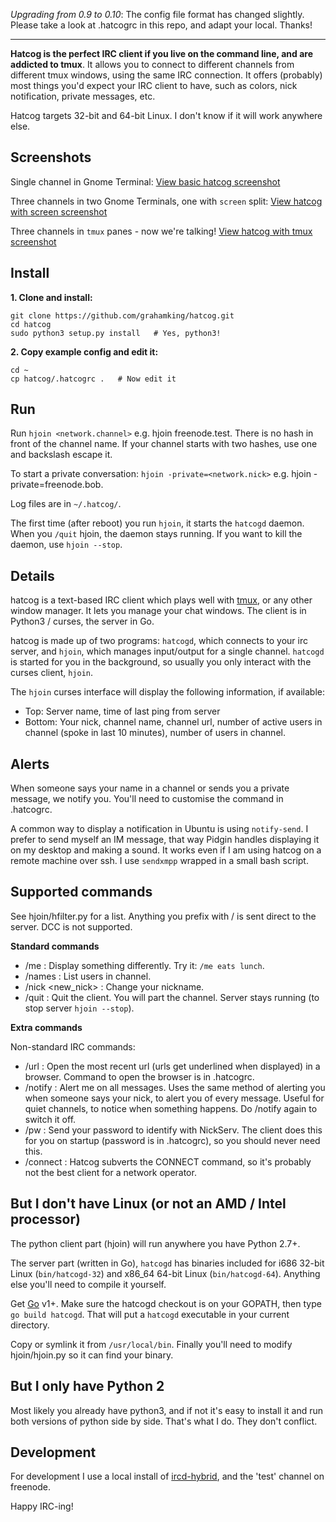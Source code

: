 
*Upgrading from 0.9 to 0.10*: The config file format has changed slightly. Please take a look at .hatcogrc in this repo, and adapt your local. Thanks!

----

**Hatcog is the perfect IRC client if you live on the command line, and are addicted to tmux**. It allows you to connect to different channels from different tmux windows, using the same IRC connection. It offers (probably) most things you'd expect your IRC client to have, such as colors, nick notification, private messages, etc.

Hatcog targets 32-bit and 64-bit Linux. I don't know if it will work anywhere else.

## Screenshots

Single channel in Gnome Terminal: [View basic hatcog screenshot](https://github.com/grahamking/hatcog/raw/master/screenshots/hatcog-single.png)

Three channels in two Gnome Terminals, one with `screen` split: [View hatcog with screen screenshot](https://github.com/grahamking/hatcog/raw/master/screenshots/hatcog-screen.png)

Three channels in `tmux` panes - now we're talking! [View hatcog with tmux screenshot](https://github.com/grahamking/hatcog/raw/master/screenshots/hatcog-tmux.png)

## Install

**1. Clone and install:**

    git clone https://github.com/grahamking/hatcog.git
    cd hatcog
    sudo python3 setup.py install   # Yes, python3!

**2. Copy example config and edit it:**

    cd ~
    cp hatcog/.hatcogrc .   # Now edit it

## Run

Run `hjoin <network.channel>` e.g. hjoin freenode.test. There is no hash in front of the channel name. If your channel starts with two hashes, use one and backslash escape it.

To start a private conversation: `hjoin -private=<network.nick>` e.g. hjoin -private=freenode.bob.

Log files are in `~/.hatcog/`.

The first time (after reboot) you run `hjoin`, it starts the `hatcogd` daemon. When you `/quit` hjoin, the daemon stays running. If you want to kill the daemon, use `hjoin --stop`.

## Details

hatcog is a text-based IRC client which plays well with [tmux](http://www.google.ca/search?q=tmux), or any other window manager. It lets you manage your chat windows. The client is in Python3 / curses, the server in Go.

hatcog is made up of two programs: `hatcogd`, which connects to your irc server, and `hjoin`, which manages input/output for a single channel. `hatcogd` is started for you in the background, so usually you only interact with the curses client, `hjoin`.

The `hjoin` curses interface will display the following information, if available:

 - Top: Server name, time of last ping from server
 - Bottom: Your nick, channel name, channel url, number of active users in channel (spoke in last 10 minutes), number of users in channel.

## Alerts

When someone says your name in a channel or sends you a private message, we notify you. You'll need to customise the command in .hatcogrc.

A common way to display a notification in Ubuntu is using `notify-send`. I prefer to send myself an IM message, that way Pidgin handles displaying it on my desktop and making a sound. It works even if I am using hatcog on a remote machine over ssh. I use `sendxmpp` wrapped in a small bash script.

## Supported commands

See hjoin/hfilter.py for a list. Anything you prefix with / is sent direct to the server. DCC is not supported.

**Standard commands**

 - /me : Display something differently. Try it: `/me eats lunch`.
 - /names : List users in channel.
 - /nick <new_nick> : Change your nickname.
 - /quit : Quit the client. You will part the channel. Server stays running (to stop server `hjoin --stop`).

**Extra commands**

Non-standard IRC commands:

 - /url : Open the most recent url (urls get underlined when displayed) in a browser. Command to open the browser is in .hatcogrc.
 - /notify : Alert me on all messages. Uses the same method of alerting you when someone says your nick, to alert you of every message. Useful for quiet channels, to notice when something happens. Do /notify again to switch it off.
 - /pw : Send your password to identify with NickServ. The client does this for you on startup (password is in .hatcogrc), so you should never need this.
 - /connect : Hatcog subverts the CONNECT command, so it's probably not the best client for a network operator.

## But I don't have Linux (or not an AMD / Intel processor)

The python client part (hjoin) will run anywhere you have Python 2.7+.

The server part (written in Go), `hatcogd` has binaries included for i686 32-bit Linux (`bin/hatcogd-32`) and x86\_64 64-bit Linux (`bin/hatcogd-64`). Anything else you'll need to compile it yourself.

Get [Go](http://golang.org) v1+. Make sure the hatcogd checkout is on your GOPATH, then type `go build hatcogd`. That will put a `hatcogd` executable in your current directory.

Copy or symlink it from `/usr/local/bin`. Finally you'll need to modify hjoin/hjoin.py so it can find your binary.

## But I only have Python 2

Most likely you already have python3, and if not it's easy to install it and run both versions of python side by side. That's what I do. They don't conflict.

## Development

For development I use a local install of [ircd-hybrid](https://help.ubuntu.com/community/IrcServer), and the 'test' channel on freenode.

Happy IRC-ing!

